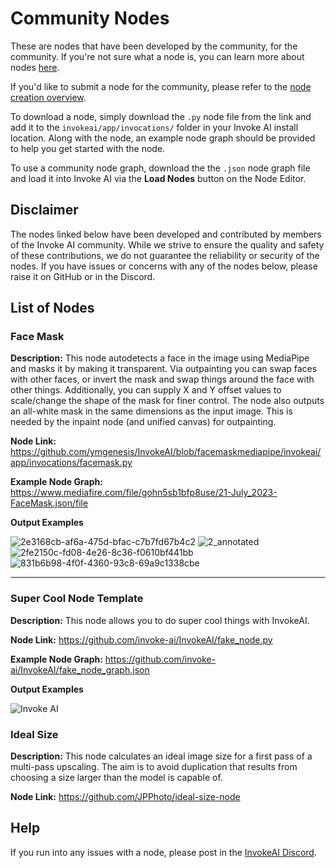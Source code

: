 # Community Nodes

These are nodes that have been developed by the community, for the community. If you're not sure what a node is, you can learn more about nodes [here](overview.md).

If you'd like to submit a node for the community, please refer to the [node creation overview](./overview.md#contributing-nodes).

To download a node, simply download the `.py` node file from the link and add it to the `invokeai/app/invocations/` folder in your Invoke AI install location. Along with the node, an example node graph should be provided to help you get started with the node. 

To use a community node graph, download the the `.json` node graph file and load it into Invoke AI via the **Load Nodes** button on the Node Editor. 

## Disclaimer

The nodes linked below have been developed and contributed by members of the Invoke AI community. While we strive to ensure the quality and safety of these contributions, we do not guarantee the reliability or security of the nodes. If you have issues or concerns with any of the nodes below, please raise it on GitHub or in the Discord.

## List of Nodes

### Face Mask

**Description:** This node autodetects a face in the image using MediaPipe and masks it by making it transparent. Via outpainting you can swap faces with other faces, or invert the mask and swap things around the face with other things. Additionally, you can supply X and Y offset values to scale/change the shape of the mask for finer control. The node also outputs an all-white mask in the same dimensions as the input image. This is needed by the inpaint node (and unified canvas) for outpainting.

**Node Link:** https://github.com/ymgenesis/InvokeAI/blob/facemaskmediapipe/invokeai/app/invocations/facemask.py

**Example Node Graph:** https://www.mediafire.com/file/gohn5sb1bfp8use/21-July_2023-FaceMask.json/file

**Output Examples** 

![2e3168cb-af6a-475d-bfac-c7b7fd67b4c2](https://github.com/ymgenesis/InvokeAI/assets/25252829/a5ad7d44-2ada-4b3c-a56e-a21f8244a1ac)
![2_annotated](https://github.com/ymgenesis/InvokeAI/assets/25252829/53416c8a-a23b-4d76-bb6d-3cfd776e0096)
![2fe2150c-fd08-4e26-8c36-f0610bf441bb](https://github.com/ymgenesis/InvokeAI/assets/25252829/b0f7ecfe-f093-4147-a904-b9f131b41dc9)
![831b6b98-4f0f-4360-93c8-69a9c1338cbe](https://github.com/ymgenesis/InvokeAI/assets/25252829/fc7b0622-e361-4155-8a76-082894d084f0)

--------------------------------
### Super Cool Node Template

**Description:** This node allows you to do super cool things with InvokeAI.

**Node Link:** https://github.com/invoke-ai/InvokeAI/fake_node.py

**Example Node Graph:**  https://github.com/invoke-ai/InvokeAI/fake_node_graph.json

**Output Examples** 

![Invoke AI](https://invoke-ai.github.io/InvokeAI/assets/invoke_ai_banner.png)

### Ideal Size

**Description:** This node calculates an ideal image size for a first pass of a multi-pass upscaling. The aim is to avoid duplication that results from choosing a size larger than the model is capable of.

**Node Link:** https://github.com/JPPhoto/ideal-size-node

## Help
If you run into any issues with a node, please post in the [InvokeAI Discord](https://discord.gg/ZmtBAhwWhy). 
